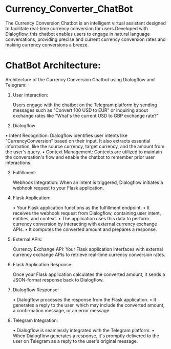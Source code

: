 # Currency_Converter_ChatBot
The Currency Conversion Chatbot is an intelligent virtual assistant designed to facilitate real-time currency conversion for users.Developed with Dialogflow, this chatbot enables users to engage in natural language conversations, providing precise and current currency conversion rates and making currency conversions a breeze.

# ChatBot Architecture:

Architecture of the Currency Conversion Chatbot using Dialogflow and Telegram:

1.	User Interaction:
   
   	Users engage with the chatbot on the Telegram platform by sending messages such as "Convert 100 USD to EUR" or inquiring about exchange rates like "What's the current USD to GBP exchange rate?"

2.	Dialogflow:
   
   •	Intent Recognition: Dialogflow identifies user intents like "CurrencyConversion" based on their input. It also extracts essential information, like the source currency, target currency, and the amount 
      from the user's query.
   •	Context Management: Contexts are utilized to maintain the conversation's flow and enable the chatbot to remember prior user interactions.

3.	Fulfillment:
   
     Webhook Integration: When an intent is triggered, Dialogflow initiates a webhook request to your Flask application.

4.	Flask Application:
	
    •	Your Flask application functions as the fulfillment endpoint.
    •	It receives the webhook request from Dialogflow, containing user intent, entities, and context.
    •	The application uses this data to perform currency conversion by interacting with external currency exchange APIs.
    •	It computes the converted amount and prepares a response.

5.	External APIs:
   
    Currency Exchange API: Your Flask application interfaces with external currency exchange APIs to retrieve real-time currency conversion rates.

6.	Flask Application Response:
    
    Once your Flask application calculates the converted amount, it sends a JSON-format response back to Dialogflow.

7.	Dialogflow Response:
    
    •	Dialogflow processes the response from the Flask application.
    •	It generates a reply to the user, which may include the converted amount, a confirmation message, or an error message.

8.	Telegram Integration:
    
    •	Dialogflow is seamlessly integrated with the Telegram platform.
    •	When Dialogflow generates a response, it's promptly delivered to the user on Telegram as a reply to the user's original message.


    
